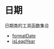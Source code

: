 # 日期

日期类的工具函数集合

- [formatDate](https://github.com/Hyhello/utils/blob/master/packages/Date/formatDate/README.md)
- [isLeapYear](https://github.com/Hyhello/utils/blob/master/packages/Date/isLeapYear/README.md)
